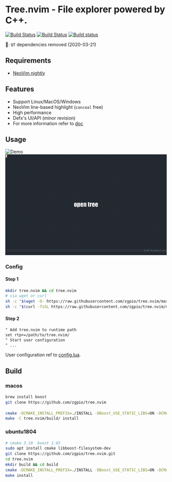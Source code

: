 # Tree.nvim - File explorer powered by C++.

[![Build Status](https://circleci.com/gh/zgpio/tree.nvim.svg?style=svg)](https://circleci.com/gh/zgpio/tree.nvim)
[![Build Status](https://travis-ci.org/zgpio/tree.nvim.svg?branch=master)](https://travis-ci.org/zgpio/tree.nvim)
[![Build status](https://ci.appveyor.com/api/projects/status/v0tb04id681b49xx/branch/master?svg=true)](https://ci.appveyor.com/project/zgpio/tree-nvim/branch/master)

🎉: `QT` dependencies removed (2020-03-21)

## Requirements
- [NeoVim nightly](https://github.com/neovim/neovim/releases/tag/nightly)

## Features
- Support Linux/MacOS/Windows
- NeoVim line-based highlight (`conceal` free)
- High performance
- Defx's UI/API (minor revision)
- For more information refer to [doc](runtime/doc/tree.txt)

## Usage
![Demo](https://user-images.githubusercontent.com/19503791/86912092-f3326f00-c14e-11ea-9d98-b65563c1bd6c.png)
![Demo](https://github.com/zgpio/demo/blob/master/tree_demo.gif)

### Config
#### Step 1
```sh
mkdir tree.nvim && cd tree.nvim
# via wget or curl
sh -c "$(wget -O- https://raw.githubusercontent.com/zgpio/tree.nvim/master/install.sh)"
sh -c "$(curl -fsSL https://raw.githubusercontent.com/zgpio/tree.nvim/master/install.sh)"
```
#### Step 2
```vim
" Add tree.nvim to runtime path
set rtp+=/path/to/tree.nvim/
" Start user configuration
" ...
```
User configuration ref to [config.lua](src/app/dev.lua).

## Build
### macos
```sh
brew install boost
git clone https://github.com/zgpio/tree.nvim

cmake -DCMAKE_INSTALL_PREFIX=./INSTALL -DBoost_USE_STATIC_LIBS=ON -DCMAKE_BUILD_TYPE=Release -S tree.nvim/ -B tree.nvim/build
make -C tree.nvim/build/ install
```
### ubuntu1804
```sh
# cmake 3.10  boost 1.65
sudo apt install cmake libboost-filesystem-dev
git clone https://github.com/zgpio/tree.nvim.git
cd tree.nvim
mkdir build && cd build
cmake -DCMAKE_INSTALL_PREFIX=./INSTALL -DBoost_USE_STATIC_LIBS=ON -DCMAKE_BUILD_TYPE=Release  ..
make install
```
